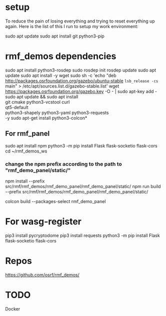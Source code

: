 # setup

To reduce the pain of losing everything and trying to reset everything up again. Here is the list of this I run to setup my work environment:

sudo apt update
sudo apt install git python3-pip

# rmf_demos dependencies
sudo apt install python3-rosdep
sudo rosdep init
rosdep update
sudo apt update
sudo apt install -y wget
sudo sh -c 'echo "deb http://packages.osrfoundation.org/gazebo/ubuntu-stable `lsb_release -cs` main" > /etc/apt/sources.list.d/gazebo-stable.list'
wget https://packages.osrfoundation.org/gazebo.key -O - | sudo apt-key add -
sudo apt update && sudo apt install \
  git cmake python3-vcstool curl \
  qt5-default \
  python3-shapely python3-yaml python3-requests \
  -y
sudo apt-get install python3-colcon*

## For rmf_panel
sudo apt install npm
python3 -m pip install Flask flask-socketio flask-cors
cd ~/rmf_demos_ws

### change the npm prefix according to the path to "rmf_demo_panel/static/"
npm install --prefix src/rmf/rmf_demos/rmf_demo_panel/rmf_demo_panel/static/
npm run build --prefix src/rmf/rmf_demos/rmf_demo_panel/rmf_demo_panel/static/

colcon build --packages-select rmf_demo_panel

# For wasg-register
pip3 install pycryptodome
pip3 install requests
python3 -m pip install Flask flask-socketio flask-cors

# Repos
https://github.com/osrf/rmf_demos/

# TODO
Docker
